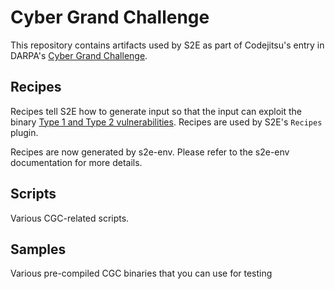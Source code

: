 Cyber Grand Challenge
=====================

This repository contains artifacts used by S2E as part of Codejitsu's entry in DARPA's [Cyber Grand
Challenge](https://cybergrandchallenge.com).

Recipes
-------

Recipes tell S2E how to generate input so that the input can exploit the binary
[Type 1 and Type 2 vulnerabilities](https://github.com/CyberGrandChallenge/cgc-release-documentation/blob/master/walk-throughs/understanding-cfe-povs.md).
Recipes are used by S2E's ``Recipes`` plugin.

Recipes are now generated by s2e-env. Please refer to the s2e-env documentation for more details.

Scripts
-------

Various CGC-related scripts.


Samples
-------

Various pre-compiled CGC binaries that you can use for testing
